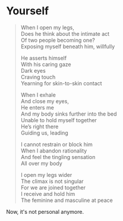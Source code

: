 # Yourself
> When I open my legs,  
> Does he think about the intimate act  
> Of two people becoming one?  
> Exposing myself beneath him, willfully  
> 
> He asserts himself  
> With his caring gaze  
> Dark eyes  
> Craving touch  
> Yearning for skin-to-skin contact  
> 
> When I exhale  
> And close my eyes,  
> He enters me  
> And my body sinks further into the bed  
> Unable to hold myself together  
> He’s right there  
> Guiding us, leading  
> 
> I cannot restrain or block him  
> When I abandon rationality  
> And feel the tingling sensation  
> All over my body  
> 
> I open my legs wider  
> The climax is not singular  
> For we are joined together  
> I receive and hold him  
> The feminine and masculine at peace  

Now, it's not personal anymore.